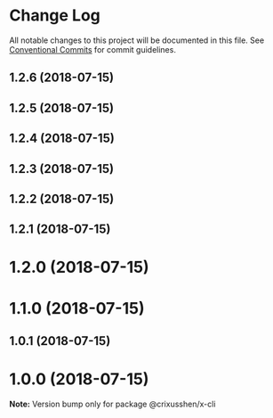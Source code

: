 # Change Log

All notable changes to this project will be documented in this file.
See [Conventional Commits](https://conventionalcommits.org) for commit guidelines.

<a name="1.2.6"></a>
## 1.2.6 (2018-07-15)



<a name="1.2.5"></a>
## 1.2.5 (2018-07-15)



<a name="1.2.4"></a>
## 1.2.4 (2018-07-15)



<a name="1.2.3"></a>
## 1.2.3 (2018-07-15)



<a name="1.2.2"></a>
## 1.2.2 (2018-07-15)



<a name="1.2.1"></a>
## 1.2.1 (2018-07-15)



<a name="1.2.0"></a>
# 1.2.0 (2018-07-15)



<a name="1.1.0"></a>
# 1.1.0 (2018-07-15)



<a name="1.0.1"></a>
## 1.0.1 (2018-07-15)



<a name="1.0.0"></a>
# 1.0.0 (2018-07-15)




**Note:** Version bump only for package @crixusshen/x-cli
